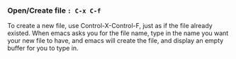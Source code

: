 
### Open/Create file  `: C-x C-f`

To create a new file, use Control-X-Control-F, just as if the file already existed. When emacs asks you for the file name, type in the name you want your new file to have, and emacs will create the file, and display an empty buffer for you to type in.

